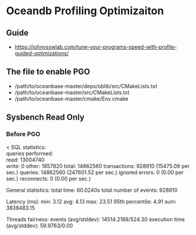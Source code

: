 # Oceandb Profiling Optimizaiton
## Guide
* https://johnysswlab.com/tune-your-programs-speed-with-profile-guided-optimizations/

## The file to enable PGO
* /path/to/oceanbase-master/deps/oblib/src/CMakeLists.txt
* /path/to/oceanbase-master/src/CMakeLists.txt
* /path/to/oceanbase-master/cmake/Env.cmake

## Sysbench Read Only
### Before PGO
<
SQL statistics:<br />
    queries performed:<br />
        read:                            13004740<br />
        write:                           0
        other:                           1857820
        total:                           14862560
    transactions:                        928910 (15475.09 per sec.)
    queries:                             14862560 (247601.52 per sec.)
    ignored errors:                      0      (0.00 per sec.)
    reconnects:                          0      (0.00 per sec.)

General statistics:
    total time:                          60.0240s
    total number of events:              928910

Latency (ms):
         min:                                    3.12
         avg:                                    4.13
         max:                                   23.51
         95th percentile:                        4.91
         sum:                              3838483.15

Threads fairness:
    events (avg/stddev):           14514.2188/524.30
    execution time (avg/stddev):   59.9763/0.00

>
